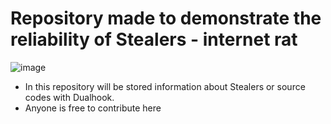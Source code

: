 # Repository made to demonstrate the reliability of Stealers - internet rat
![image](https://github.com/Lawxsz/dualhook-exposed/assets/116668706/78b9a5ac-3e9e-4c8b-9ede-c4794795713a)

- In this repository will be stored information about Stealers or source codes with Dualhook.
- Anyone is free to contribute here
